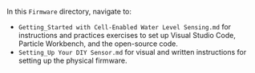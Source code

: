In this `Firmware` directory, navigate to:
- `Getting_Started with Cell-Enabled Water Level Sensing.md` for instructions and practices exercises to set up Visual Studio Code, Particle Workbench, and the open-source code.
- `Setting_Up Your DIY Sensor.md` for visual and written instructions for setting up the physical firmware.